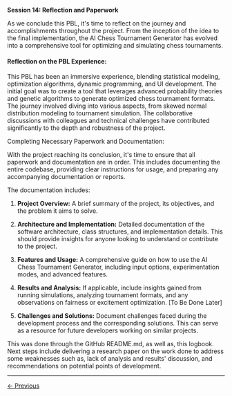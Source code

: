 **Session 14: Reflection and Paperwork**

As we conclude this PBL, it's time to reflect on the journey and accomplishments throughout the project. From the inception of the idea to the final implementation, the AI Chess Tournament Generator has evolved into a comprehensive tool for optimizing and simulating chess tournaments.

#### Reflection on the PBL Experience:

This PBL has been an immersive experience, blending statistical modeling, optimization algorithms, dynamic programming, and UI development. The initial goal was to create a tool that leverages advanced probability theories and genetic algorithms to generate optimized chess tournament formats. The journey involved diving into various aspects, from skewed normal distribution modeling to tournament simulation. The collaborative discussions with colleagues and technical challenges have contributed significantly to the depth and robustness of the project.

Completing Necessary Paperwork and Documentation:

With the project reaching its conclusion, it's time to ensure that all paperwork and documentation are in order. This includes documenting the entire codebase, providing clear instructions for usage, and preparing any accompanying documentation or reports.

The documentation includes:

1. **Project Overview:** A brief summary of the project, its objectives, and the problem it aims to solve.

2. **Architecture and Implementation:** Detailed documentation of the software architecture, class structures, and implementation details. This should provide insights for anyone looking to understand or contribute to the project.

3. **Features and Usage:** A comprehensive guide on how to use the AI Chess Tournament Generator, including input options, experimentation modes, and advanced features.

4. **Results and Analysis:** If applicable, include insights gained from running simulations, analyzing tournament formats, and any observations on fairness or excitement optimization. \[To Be Done Later\]

5. **Challenges and Solutions:** Document challenges faced during the development process and the corresponding solutions. This can serve as a resource for future developers working on similar projects.

This was done through the GitHub README.md, as well as, this logbook. Next steps include delivering a research paper on the work done to address some weaknesses such as, lack of analysis and results' discussion, and recommendations on potential points of development.

---

[← Previous](Session13.md)